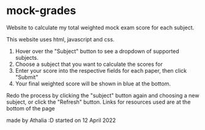 # mock-grades
Website to calculate my total weighted mock exam score for each subject.

This website uses html, javascript and css.

1. Hover over the "Subject" button to see a dropdown of supported subjects.
2. Choose a subject that you want to calculate the scores for
3. Enter your score into the respective fields for each paper, then click "Submit"
4. Your final weighted score will be shown in blue at the bottom.

Redo the process by clicking the "subject" button again and choosing a new subject, or click the "Refresh" button.
Links for resources used are at the bottom of the page


made by Athalia :D
started on 12 April 2022

